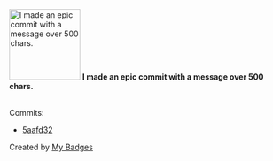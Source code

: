 <img src="https://my-badges.github.io/my-badges/epic-commit.png" alt="I made an epic commit with a message over 500 chars." title="I made an epic commit with a message over 500 chars." width="128">
<strong>I made an epic commit with a message over 500 chars.</strong>
<br><br>

Commits:

- <a href="https://github.com/prinzpiuz/MSM/commit/5aafd32e22dec08f81ef8900abcfa9c18817e266">5aafd32</a>


Created by <a href="https://github.com/my-badges/my-badges">My Badges</a>